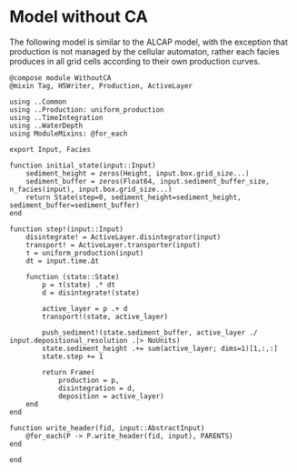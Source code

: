 # Model without CA

The following model is similar to the ALCAP model, with the exception that production is not managed by the cellular automaton, rather each facies produces in all grid cells according to their own production curves.

``` {.julia file=src/Models/WithoutCA.jl}
@compose module WithoutCA
@mixin Tag, H5Writer, Production, ActiveLayer

using ..Common
using ..Production: uniform_production
using ..TimeIntegration
using ..WaterDepth
using ModuleMixins: @for_each

export Input, Facies

function initial_state(input::Input)
    sediment_height = zeros(Height, input.box.grid_size...)
    sediment_buffer = zeros(Float64, input.sediment_buffer_size, n_facies(input), input.box.grid_size...)
    return State(step=0, sediment_height=sediment_height, sediment_buffer=sediment_buffer)
end

function step!(input::Input)
    disintegrate! = ActiveLayer.disintegrator(input)
    transport! = ActiveLayer.transporter(input)
    τ = uniform_production(input)
    dt = input.time.Δt

    function (state::State)
        p = τ(state) .* dt
        d = disintegrate!(state)

        active_layer = p .+ d
        transport!(state, active_layer)

        push_sediment!(state.sediment_buffer, active_layer ./ input.depositional_resolution .|> NoUnits)
        state.sediment_height .+= sum(active_layer; dims=1)[1,:,:]
        state.step += 1

        return Frame(
            production = p,
            disintegration = d,
            deposition = active_layer)
    end
end

function write_header(fid, input::AbstractInput)
    @for_each(P -> P.write_header(fid, input), PARENTS)
end

end
```
